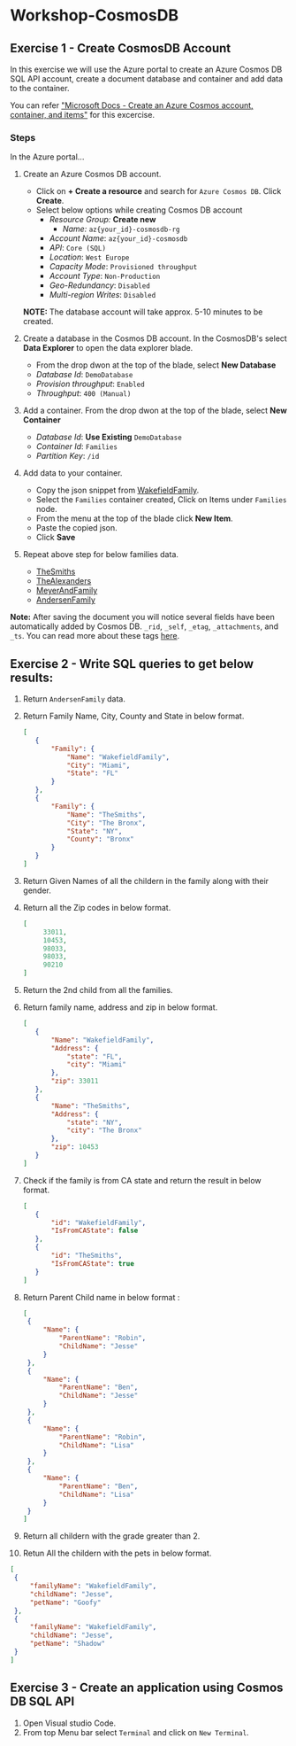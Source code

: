 # Workshop-CosmosDB

## Exercise 1 - Create CosmosDB Account
In this exercise we will use the Azure portal to create an Azure Cosmos DB SQL API account, create a document database and container and add data to the container.

You can refer ["Microsoft Docs - Create an Azure Cosmos account, container, and items"](https://docs.microsoft.com/en-us/azure/cosmos-db/create-cosmosdb-resources-portal) for this excercise.

### Steps

In the Azure portal...
1. Create an Azure Cosmos DB account. 
   * Click on **+ Create a resource** and search for `Azure Cosmos DB`. Click **Create**.
   * Select below options while creating Cosmos DB account
       * *Resource Group:* **Create new**
         * *Name:* `az{your_id}-cosmosdb-rg`
       * *Account Name*: `az{your_id}-cosmosdb`
       * *API*: `Core (SQL)`
       * *Location*: `West Europe`
       * *Capacity Mode*: `Provisioned throughput`
       * *Account Type*: `Non-Production`
       * *Geo-Redundancy*: `Disabled`
       * *Multi-region Writes*: `Disabled`
    
    **NOTE:** The database account will take approx. 5-10 minutes to be created.
2. Create a database in the Cosmos DB account. In the CosmosDB's select **Data Explorer** to open the data explorer blade.
    * From the drop dwon at the top of the blade, select **New Database**
    * *Database Id*: `DemoDatabase`
    * *Provision throughput*: `Enabled`
    * *Throughput*: `400 (Manual)`
3. Add a container. From the drop dwon at the top of the blade, select **New Container**
    * *Database Id*: **Use Existing** `DemoDatabase`
    * *Container Id*: `Families`
    * *Partition Key*: `/id`
4. Add data to your container.
    * Copy the json snippet from [WakefieldFamily](./Data/WakefieldFamily.json).
    * Select the `Families` container created, Click on Items under `Families` node.
    * From the menu at the top of the blade click **New Item**.
    * Paste the copied json.
    * Click **Save**
5. Repeat above step for below families data.
    * [TheSmiths](./Data/TheSmiths.json)
    * [TheAlexanders](./Data/TheAlexanders.json)
    * [MeyerAndFamily](./Data/MeyerAndFamily.json)
    * [AndersenFamily](./Data/AndersenFamily.json)
 
**Note:** After saving the document you will notice several fields have been automatically added by Cosmos DB. `_rid`, `_self`, `_etag`, `_attachments`, and `_ts`.
You can read more about these tags [here](https://docs.microsoft.com/en-us/rest/api/cosmos-db/collections).

## Exercise 2 - Write SQL queries to get below results:
1. Return `AndersenFamily` data.
2. Return Family Name, City, County and State in below format.
   ```json
   [
      {
          "Family": {
              "Name": "WakefieldFamily",
              "City": "Miami",
              "State": "FL"
          }
      },
      {
          "Family": {
              "Name": "TheSmiths",
              "City": "The Bronx",
              "State": "NY",
              "County": "Bronx"
          }
      }
   ]
   ```
3. Return Given Names of all the childern in the family along with their gender.

4. Return all the Zip codes in below format.
   ```json
   [
        33011,
        10453,
        98033,
        98033,
        90210
   ]
   ```
5. Return the 2nd child from all the families.
  
6. Return family name, address and zip in below format.
   ```json
   [
      {
          "Name": "WakefieldFamily",
          "Address": {
              "state": "FL",
              "city": "Miami"
          },
          "zip": 33011
      },
      {
          "Name": "TheSmiths",
          "Address": {
              "state": "NY",
              "city": "The Bronx"
          },
          "zip": 10453
      }
   ]
   ```

7. Check if the family is from CA state and return the result in below format.
   ```json
   [
      {
          "id": "WakefieldFamily",
          "IsFromCAState": false
      },
      {
          "id": "TheSmiths",
          "IsFromCAState": true
      }
   ]
   ```
8. Return Parent Child name in below format :
   ```json
   [
    {
        "Name": {
            "ParentName": "Robin",
            "ChildName": "Jesse"
        }
    },
    {
        "Name": {
            "ParentName": "Ben",
            "ChildName": "Jesse"
        }
    },
    {
        "Name": {
            "ParentName": "Robin",
            "ChildName": "Lisa"
        }
    },
    {
        "Name": {
            "ParentName": "Ben",
            "ChildName": "Lisa"
        }
    }
   ]
   ```
9. Return all childern with the grade greater than 2.

10. Retun All the childern with the pets in below format.
   ```json
   [
    {
        "familyName": "WakefieldFamily",
        "childName": "Jesse",
        "petName": "Goofy"
    },
    {
        "familyName": "WakefieldFamily",
        "childName": "Jesse",
        "petName": "Shadow"
    }
   ]
   ```

## Exercise 3 - Create an application using Cosmos DB SQL API
1. Open Visual studio Code.
2. From top Menu bar select `Terminal` and click on `New Terminal`.
